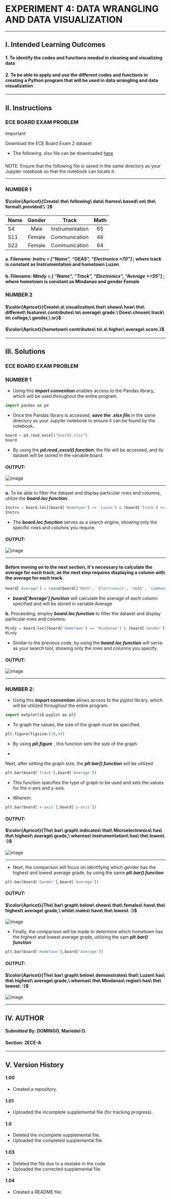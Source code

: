 # EXPERIMENT 4: DATA WRANGLING AND DATA VISUALIZATION

---

## I. Intended Learning Outcomes

#### 1. To identify the codes and functions needed in cleaning and visualizing data
#### 2. To be able to apply and use the different codes and functions in creating a Python program that will be used in data wrangling and data visualization

---

## II. Instructions

### ECE BOARD EXAM PROBLEM

> [!IMPORTANT]
> Download the ECE Board Exam 2 dataset
> * The following .xlsx file can be downloaded [here](https://ust.instructure.com/courses/26236/files/2550089?module_item_id=617916)
  >###
>    NOTE: 
  >   Ensure that the following file is saved in the same directory as your Jupyter notebook so that the notebook can locate it.

---

### NUMBER 1

#### $\color{Apricot}{Create\ the\ following\ data\ frames\ based\ on\ the\ format\ provided:\ :}$ 

| Name          | Gender        |     Track      |     Math      |
| ------------- |:-------------:| :-------------:|:-------------:|
| S4            |     Male      | Instrumentation|        65     |
| S11           |     Female    |  Communication |        48     |
| S22           |     Female    | Communication  |        64     |

#### a. Filename: _Instru = [“Name”, “GEAS”, “Electronics >70”]_ ; where track is constant as Instrumentation and hometown Luzon

#### b. Filename: _Mindy = [ “Name”, “Track”, “Electronics”, “Average >=55”]_ ; where hometown is constant as Mindanao and gender Female


### NUMBER 2

#### $\color{Apricot}{Create\ a\ visualization\ that\ shows\ how\ the\ different\ features\ contributes\ to\ average\ grade.\ Does\ chosen\ track\ in\ college,\ gender,\ or}$  
#### $\color{Apricot}{hometown\ contributes\ to\ a\ higher\ average\ score.}$ 

---

## III. Solutions

### ECE BOARD EXAM PROBLEM

### NUMBER 1
* Using this **_import convention_** enables access to the Pandas library, which will be used throughout the entire program.
```python
import pandas as pd
```

* Once the Pandas library is accessed,  **_save the .xlsx file_** in the same directory as your Jupyter notebook to ensure it can be found by the notebook.
```python
board = pd.read_excel("board2.xlsx")
board
```
* By using the **_pd.read_excel() function_**, the file will be accessed, and its dataset will be stored in the variable board.
  
#### OUTPUT:
![image](https://github.com/user-attachments/assets/2fe68837-ae66-47f3-b1be-4939aef5838d)

---

**a.** To be able to filter the dataset and display particular rows and columns, utilize the **_board.loc function_**.
```python
Instru = board.loc[(board['Hometown'] == 'Luzon') & (board['Track'] == 'Instrumentation') & (board['Electronics'] > 70), ['Name','GEAS','Electronics']]
Instru
```

* The **_board.loc function_**  serves as a search engine, showing only the specific rows and columns you require.

#### OUTPUT:
![image](https://github.com/user-attachments/assets/a2f2fe69-60c0-4bda-b840-835b8b6da1a9)

---

#### Before moving on to the next section, it's necessary to calculate the average for each track, as the next step requires displaying a column with the average for each track.
```python
board['Average'] = round(board[['Math', 'Electronics', 'GEAS', 'Communication']].mean(axis=1),2)
```

* **_board['Average'] function_** will calculate the average of each column specified and will be stored in variable Average

**b.** Proceeding, employ **_board.loc function_** to filter the dataset and display particular rows and columns.
```python
Mindy = board.loc[(board['Hometown'] == 'Mindanao') & (board['Gender'] == 'Female') & (board['Average'] >= 55), ['Name','Track','Electronics', 'Average']]
Mindy
```

* Similar to the previous code, by using the **_board.loc function_** will serve as your search tool, showing only the rows and columns you specify.
  
#### OUTPUT:
![image](https://github.com/user-attachments/assets/af259795-4dab-4f12-91bf-b7851cf1849d)

---

### NUMBER 2:

* Using this **_import convention_** allows access to the pyplot library, which will be utilized throughout the entire program.
```python
import matplotlib.pyplot as plt
```

* To graph the values, the size of the graph must be specified.
```python
plt.figure(figsize=(10,4))
```

* By using  **_plt.figure_** , this function sets the size of the graph.

* 
Next, after setting the graph size, the **_plt.bar() function_** will be utilized
```python
plt.bar(board['Track'],board['Average'])
```
* This function specifies the type of graph to be used and sets the values for the x-axis and y-axis.
  
* Wherein:
 ```python
plt.bar(board['x-axis'],board['y-axis'])
```
 
#### OUTPUT:

#### $\color{Apricot}{The\ bar\ graph\ indicates\ that\ Microelectronics\ has\ the\ highest\ average\ grade,\ whereas\ Instrumentation\ has\ the\ lowest. :}$ 

![image](https://github.com/user-attachments/assets/dac66def-5879-44d9-864d-02be307a26ba)

---

* Next, the comparison will focus on identifying which gender has the highest and lowest average grade, by using the same **_plt.bar() function_**
```python
plt.bar(board['Gender'],board['Average'])
```

#### OUTPUT:

#### $\color{Apricot}{The\ bar\ graph\ below\ shows\ that\ females\ have\ the\ highest\ average\ grade,\ while\ males\ have\ the\ lowest. :}$ 

![image](https://github.com/user-attachments/assets/feee2bd6-7c12-4544-8ab0-2a55b33d8d59)

* Finally, the comparison will be made to determine which hometown has the highest and lowest average grade, utilizing the sam **_plt.bar() function_**
```python
plt.bar(board['Hometown'],board['Average'])
```

#### OUTPUT:

#### $\color{Apricot}{The\ bar\ graph\ below\ demonstrates\ that\ Luzon\ has\ the\ highest\ average\ grade,\ whereas\ the\ Mindanao\ region\ has\ the\ lowest. :}$ 

![image](https://github.com/user-attachments/assets/61ea7a23-6187-46fd-badc-3172209481f2)

--- 

## IV. AUTHOR

#### Submitted By: DOMINGO, Mariedel O.  
#### Section: 2ECE-A

---

## V. Version History

#### 1.00
* Created a repository.
#### 1.01
* Uploaded the incomplete supplemental file (for tracking progress).
#### 1.0
* Deleted  the incomplete supplemental file.
* Uploaded the completed supplemental file.
#### 1.03
* Deleted the file due to a mistake in the code.
* Uploaded the corrected supplemental file.
#### 1.04
* Created a README file.

